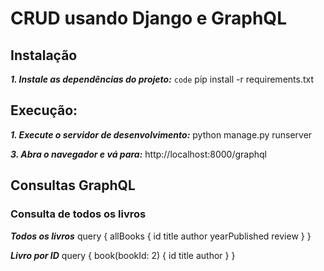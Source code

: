 # CRUD usando Django e GraphQL

## Instalação

***1. Instale as dependências do projeto:***
   `code`
   pip install -r requirements.txt

## Execução:

***1. Execute o servidor de desenvolvimento:***
   python manage.py runserver

***3. Abra o navegador e vá para:***
   http://localhost:8000/graphql

## Consultas GraphQL

### Consulta de todos os livros

***Todos os livros***
   query {
      allBooks {
         id
         title
         author
         yearPublished
         review
      }
   }

***Livro por ID***
   query {
      book(bookId: 2) {
         id
         title
         author
      }
   }

